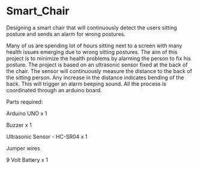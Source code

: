 # Smart_Chair
Designing a smart chair that will continuously detect the users sitting posture and sends an alarm for wrong postures.

Many of us are spending lot of hours sitting next to a screen with many health issues emerging due to wrong sitting postures. The aim of this project is to minimize the health 
problems by alarming the person to fix his posture. The project is based on an ultrasonic sensor fixed at the back of the chair. The sensor will continuously measure the distance 
to the back of the sitting person. Any increase in the distance indicates bending of the back. This will trigger an alarm beeping sound. All the process is coordinated through an 
arduino board.

Parts required:
	
Arduino UNO                           x   1

Buzzer                                x   1

Ultrasonic Sensor - HC-SR04           x   1

Jumper wires

9 Volt Battery                        x   1

